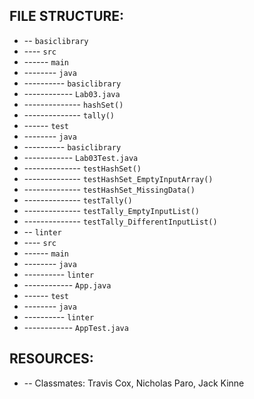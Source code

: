 ## FILE STRUCTURE:
* -- `basiclibrary`
* ---- `src`
* ------ `main`
* -------- `java`
* ---------- `basiclibrary`
* ------------ `Lab03.java`
* -------------- `hashSet()`
* -------------- `tally()`
* ------ `test`
* -------- `java`
* ---------- `basiclibrary`
* ------------ `Lab03Test.java`
* -------------- `testHashSet()`
* -------------- `testHashSet_EmptyInputArray()`
* -------------- `testHashSet_MissingData()`
* -------------- `testTally()`
* -------------- `testTally_EmptyInputList()`
* -------------- `testTally_DifferentInputList()`
* -- `linter`
* ---- `src`
* ------ `main`
* -------- `java`
* ---------- `linter`
* ------------ `App.java`
* ------ `test`
* -------- `java`
* ---------- `linter`
* ------------ `AppTest.java`

## RESOURCES:
* -- Classmates: Travis Cox, Nicholas Paro, Jack Kinne